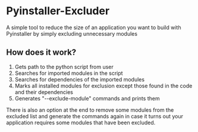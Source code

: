 # Pyinstaller-Excluder
A simple tool to reduce the size of an application you want to build with Pyinstaller by simply excluding unnecessary modules

## How does it work?
1. Gets path to the python script from user
2. Searches for imported modules in the script
3. Searches for dependencies of the imported modules
4. Marks all installed modules for exclusion except those found in the code and their dependencies
5. Generates "--exclude-module" commands and prints them

  There is also an option at the end to remove some modules from the excluded list and generate the commands again in case it turns out your application requires some modules that have been excluded.
